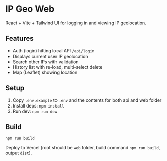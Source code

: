 # IP Geo Web

React + Vite + Tailwind UI for logging in and viewing IP geolocation.

## Features
- Auth (login) hitting local API `/api/login`
- Displays current user IP geolocation
- Search other IPs with validation
- History list with re-load, multi-select delete
- Map (Leaflet) showing location

## Setup
1. Copy `.env.example` to `.env` and the contents for both api and web folder
2. Install deps: `npm install`
3. Run dev: `npm run dev`

## Build
`npm run build`

Deploy to Vercel (root should be `web` folder, build command `npm run build`, output `dist`).
